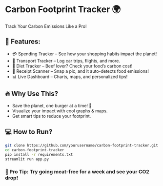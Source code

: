 # **Carbon Footprint Tracker 🌍**
Track Your Carbon Emissions Like a Pro!

## **🚀 Features:**
- 💳 Spending Tracker – See how your shopping habits impact the planet!
- 🚗 Transport Tracker – Log car trips, flights, and more.
- 🍎 Diet Tracker – Beef lover? Check your food’s carbon cost!
- 📸 Receipt Scanner – Snap a pic, and it auto-detects food emissions!
- 📊 Live Dashboard – Charts, maps, and personalized tips!

## **🔥 Why Use This?**
- Save the planet, one burger at a time! 🌱
- Visualize your impact with cool graphs & maps.
- Get smart tips to reduce your footprint.

## **💻 How to Run?**
``` bash
git clone https://github.com/yourusername/carbon-footprint-tracker.git
cd carbon-footprint-tracker
pip install -r requirements.txt
streamlit run app.py
```
### **📌 Pro Tip: Try going meat-free for a week and see your CO2 drop!**
